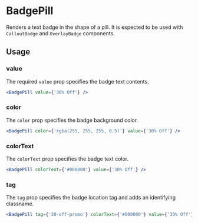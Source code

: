 # BadgePill

Renders a text badge in the shape of a pill. It is expected to be used with `CalloutBadge` and `OverlayBadge` components.

## Usage

### value
The required `value` prop specifies the badge text contents.

```jsx
<BadgePill value={'30% Off'} />
```

### color
The `color` prop specifies the badge background color.

```jsx
<BadgePill color={'rgba(255, 255, 255, 0.5)'} value={'30% Off'} />
```

### colorText
The `colorText` prop specifies the badge text color.

```jsx
<BadgePill colorText={'#000000'} value={'30% Off'} />
```

### tag
The `tag` prop specifies the badge location tag and adds an identifying classname.

```jsx
<BadgePill tag={'30-off-promo'} colorText={'#000000'} value={'30% Off'} />
```

